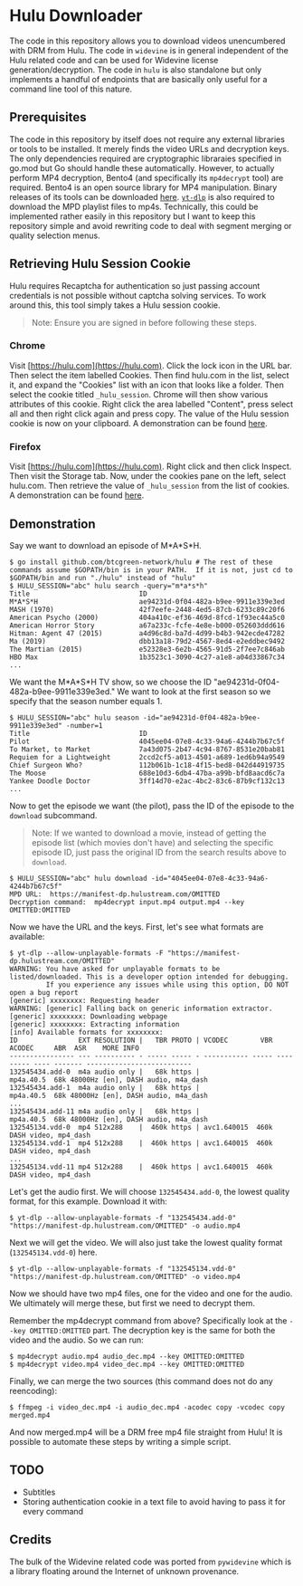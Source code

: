 # Hulu Downloader
The code in this repository allows you to download videos unencumbered with DRM from Hulu.  The code in `widevine` is in general independent of the Hulu related code and can be used for Widevine license generation/decryption.  The code in `hulu` is also standalone but only implements a handful of endpoints that are basically only useful for a command line tool of this nature.

## Prerequisites
The code in this repository by itself does not require any external libraries or tools to be installed.  It merely finds the video URLs and decryption keys. The only dependencies required are cryptographic libraraies specified in go.mod but Go should handle these automatically.  However, to actually perform MP4 decryption, Bento4 (and specifically its `mp4decrypt` tool) are required.  Bento4 is an open source library for MP4 manipulation.  Binary releases of its tools can be downloaded [here](https://www.bento4.com/downloads/).  [`yt-dlp`](https://github.com/yt-dlp/yt-dlp) is also required to download the MPD playlist files to mp4s.  Technically, this could be implemented rather easily in this repository but I want to keep this repository simple and avoid rewriting code to deal with segment merging or quality selection menus.

## Retrieving Hulu Session Cookie
Hulu requires Recaptcha for authentication so just passing account credentials is not possible without captcha solving services.  To work around this, this tool simply takes a Hulu session cookie.

> Note: Ensure you are signed in before following these steps.

### Chrome
Visit [https://hulu.com](https://hulu.com).  Click the lock icon in the URL bar.  Then select the item labelled Cookies.  Then find hulu.com in the list, select it, and expand the "Cookies" list with an icon that looks like a folder.  Then select the cookie titled `_hulu_session`.  Chrome will then show various attributes of this cookie.  Right click the area labelled "Content", press select all and then right click again and press copy.  The value of the Hulu session cookie is now on your clipboard.  A demonstration can be found [here](https://www.cookieyes.com/wp-content/uploads/2021/10/chrome2.mp4).

### Firefox
Visit [https://hulu.com](https://hulu.com).  Right click and then click Inspect.  Then visit the Storage tab.  Now, under the cookies pane on the left, select hulu.com.  Then retrieve the value of `_hulu_session` from the list of cookies.  A demonstration can be found [here](https://www.cookieyes.com/wp-content/uploads/2021/10/firefox1.mp4).

## Demonstration
Say we want to download an episode of M\*A\*S\*H.

    $ go install github.com/btcgreen-network/hulu # The rest of these commands assume $GOPATH/bin is in your PATH.  If it is not, just cd to $GOPATH/bin and run "./hulu" instead of "hulu"
    $ HULU_SESSION="abc" hulu search -query="m*a*s*h"
    Title                           ID
    M*A*S*H                         ae94231d-0f04-482a-b9ee-9911e339e3ed
    MASH (1970)                     42f7eefe-2448-4ed5-87cb-6233c89c20f6
    American Psycho (2000)          404a410c-ef36-469d-8fcd-1f93ec44a5c0
    American Horror Story           a67a233c-fcfe-4e8e-b000-052603ddd616
    Hitman: Agent 47 (2015)         a4d96c8d-ba7d-4d99-b4b3-942ecde47282
    Ma (2019)                       dbb13a18-79d2-4567-8ed4-e2eddbec9492
    The Martian (2015)              e52328e3-6e2b-4565-91d5-2f7ee7c846ab
    HBO Max                         1b3523c1-3090-4c27-a1e8-a04d33867c34
    ...

We want the M\*A\*S\*H TV show, so we choose the ID "ae94231d-0f04-482a-b9ee-9911e339e3ed."  We want to look at the first season so we specify that the season number equals 1.

    $ HULU_SESSION="abc" hulu season -id="ae94231d-0f04-482a-b9ee-9911e339e3ed" -number=1
    Title                           ID
    Pilot                           4045ee04-07e8-4c33-94a6-4244b7b67c5f
    To Market, to Market            7a43d075-2b47-4c94-8767-8531e20bab81
    Requiem for a Lightweight       2ccd2cf5-a013-4501-a689-1ed6b94a9549
    Chief Surgeon Who?              112b061b-1c18-4f15-bed8-042d44919735
    The Moose                       688e10d3-6db4-47ba-a99b-bfd8aacd6c7a
    Yankee Doodle Doctor            3ff14d70-e2ac-4bc2-83c6-87b9cf132c13
    ...

Now to get the episode we want (the pilot), pass the ID of the episode to the `download` subcommand.

> Note: If we wanted to download a movie, instead of getting the episode list (which movies don't have) and selecting the specific episode ID, just pass the original ID from the search results above to `download`.


    $ HULU_SESSION="abc" hulu download -id="4045ee04-07e8-4c33-94a6-4244b7b67c5f"
    MPD URL:  https://manifest-dp.hulustream.com/OMITTED
    Decryption command:  mp4decrypt input.mp4 output.mp4 --key OMITTED:OMITTED

Now we have the URL and the keys.  First, let's see what formats are available:

    $ yt-dlp --allow-unplayable-formats -F "https://manifest-dp.hulustream.com/OMITTED"
    WARNING: You have asked for unplayable formats to be listed/downloaded. This is a developer option intended for debugging. 
             If you experience any issues while using this option, DO NOT open a bug report
    [generic] xxxxxxxx: Requesting header
    WARNING: [generic] Falling back on generic information extractor.
    [generic] xxxxxxxx: Downloading webpage
    [generic] xxxxxxxx: Extracting information
    [info] Available formats for xxxxxxxx:
    ID               EXT RESOLUTION |   TBR PROTO | VCODEC        VBR ACODEC     ABR  ASR    MORE INFO
    ---------------- --- ---------- - ----- ----- - ----------- ----- --------- ---- ------- --------------------------
    132545434.add-0  m4a audio only |   68k https |                   mp4a.40.5  68k 48000Hz [en], DASH audio, m4a_dash
    132545434.add-1  m4a audio only |   68k https |                   mp4a.40.5  68k 48000Hz [en], DASH audio, m4a_dash
    ...
    132545434.add-11 m4a audio only |   68k https |                   mp4a.40.5  68k 48000Hz [en], DASH audio, m4a_dash
    132545134.vdd-0  mp4 512x288    |  460k https | avc1.640015  460k                        DASH video, mp4_dash
    132545134.vdd-1  mp4 512x288    |  460k https | avc1.640015  460k                        DASH video, mp4_dash
    ...
    132545134.vdd-11 mp4 512x288    |  460k https | avc1.640015  460k                        DASH video, mp4_dash

Let's get the audio first.  We will choose `132545434.add-0`, the lowest quality format, for this example. Download it with:

    $ yt-dlp --allow-unplayable-formats -f "132545434.add-0" "https://manifest-dp.hulustream.com/OMITTED" -o audio.mp4

Next we will get the video.  We will also just take the lowest quality format (`132545134.vdd-0`) here.

    $ yt-dlp --allow-unplayable-formats -f "132545134.vdd-0" "https://manifest-dp.hulustream.com/OMITTED" -o video.mp4

Now we should have two mp4 files, one for the video and one for the audio.  We ultimately will merge these, but first we need to decrypt them.

Remember the mp4decrypt command from above?  Specifically look at the `--key OMITTED:OMITTED` part.  The decryption key is the same for both the video and the audio.  So we can run:

    $ mp4decrypt audio.mp4 audio_dec.mp4 --key OMITTED:OMITTED
    $ mp4decrypt video.mp4 video_dec.mp4 --key OMITTED:OMITTED

Finally, we can merge the two sources (this command does not do any reencoding):

    $ ffmpeg -i video_dec.mp4 -i audio_dec.mp4 -acodec copy -vcodec copy merged.mp4

And now merged.mp4 will be a DRM free mp4 file straight from Hulu!  It is possible to automate these steps by writing a simple script.

## TODO
- Subtitles
- Storing authentication cookie in a text file to avoid having to pass it for every command

## Credits
The bulk of the Widevine related code was ported from `pywidevine` which is a library floating around the Internet of unknown provenance.